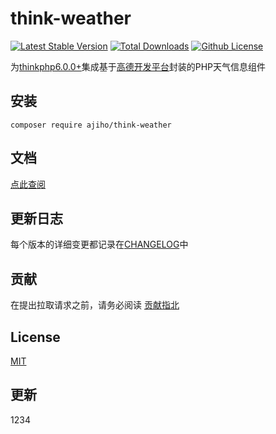 # think-weather
[![Latest Stable Version](https://img.shields.io/github/v/release/ajiho/think-weather)](https://github.com/ajiho/think-weather/releases)
[![Total Downloads]](https://packagist.org/packages/ajiho/think-weather)
[![Github License](https://img.shields.io/github/license/ajiho/think-weather.svg)](https://packagist.org/packages/ajiho/think-weather)


为[thinkphp6.0.0+](https://github.com/top-think/think)集成基于[高德开发平台](https://console.amap.com/dev/id/phone)封装的PHP天气信息组件



## 安装


```shell
composer require ajiho/think-weather
```


## 文档


[点此查阅](https://think-weather.vercel.app/)



## 更新日志

每个版本的详细变更都记录在[CHANGELOG](https://github.com/ajiho/think-weather/blob/main/CHANGELOG.md)中


## 贡献

在提出拉取请求之前，请务必阅读 [贡献指北](https://github.com/ajiho/think-weather/blob/main/.github/contributing.md) 


## License

[MIT](https://github.com/ajiho/think-weather/blob/main/LICENSE)





[Total Downloads]: https://img.shields.io/packagist/dt/ajiho/think-weather.svg?style=flat-square


## 更新

1234